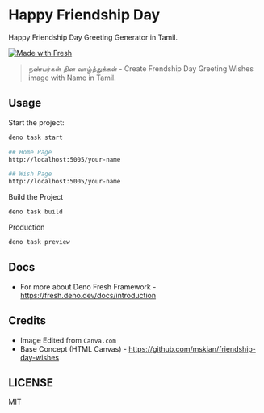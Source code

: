 # Happy Friendship Day

Happy Friendship Day Greeting Generator in Tamil.

[![Made with Fresh](https://fresh.deno.dev/fresh-badge-dark.svg)](https://fresh.deno.dev)

> நண்பர்கள் தின வாழ்த்துக்கள் - Create Frendship Day Greeting Wishes image with Name in Tamil.  

## Usage

Start the project:

```sh
deno task start
```

```sh
## Home Page
http://localhost:5005/your-name
```

```sh
## Wish Page
http://localhost:5005/your-name
```

Build the Project

```sh
deno task build
```

Production

```sh
deno task preview
```

## Docs

- For more about Deno Fresh Framework - <https://fresh.deno.dev/docs/introduction>

## Credits

- Image Edited from `Canva.com`
- Base Concept (HTML Canvas) - <https://github.com/mskian/friendship-day-wishes>  

## LICENSE

MIT
